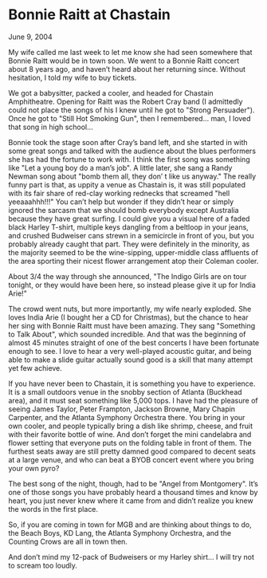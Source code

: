 # Bonnie Raitt at Chastain

June 9, 2004

My wife called me last week to let me know she had seen somewhere that Bonnie Raitt would be in town soon.  We went to a Bonnie Raitt concert about 8 years ago, and haven’t heard about her returning since.  Without hesitation, I told my wife to buy tickets.

We got a babysitter, packed a cooler, and headed for Chastain Amphitheatre.  Opening for Raitt was the Robert Cray band (I admittedly could not place the songs of his I knew until he got to "Strong Persuader").  Once he got to "Still Hot Smoking Gun", then I remembered… man, I loved that song in high school…

Bonnie took the stage soon after Cray’s band left, and she started in with some great songs and talked with the audience about the blues performers she has had the fortune to work with.  I think the first song was something like "Let a young boy do a man’s job".  A little later, she sang a Randy Newman song about "bomb them all, they don’ t like us anyway."  The really funny part is that, as uppity a venue as Chastain is, it was still populated with its fair share of red-clay working rednecks that screamed "hell yeeaaahhh!!!"  You can’t help but wonder if they didn’t hear or simply ignored the sarcasm that we should bomb everybody except Australia because they have great surfing.  I could give you a visual here of a faded black Harley T-shirt, multiple keys dangling from a beltloop in your jeans, and crushed Budweiser cans strewn in a semicircle in front of you, but you probably already caught that part.  They were definitely in the minority, as the majority seemed to be the wine-sipping, upper-middle class affluents of the area sporting their nicest flower arrangement atop their Coleman cooler.

About 3/4 the way through she announced, "The Indigo Girls are on tour tonight, or they would have been here, so instead please give it up for India Arie!"

The crowd went nuts, but more importantly, my wife nearly exploded.  She loves India Arie (I bought her a CD for Christmas), but the chance to hear her sing with Bonnie Raitt must have been amazing.  They sang "Something to Talk About", which sounded incredible.  And that was the beginning of almost 45 minutes straight of one of the best concerts I have been fortunate enough to see.  I love to hear a very well-played acoustic guitar, and being able to make a slide guitar actually sound good is a skill that many attempt yet few achieve.

If you have never been to Chastain, it is something you have to experience.  It is a small outdoors venue in the snobby section of Atlanta (Buckhead area), and it must seat something like 5,000 tops.  I have had the pleasure of seeing James Taylor, Peter Frampton, Jackson Browne, Mary Chapin Carpenter, and the Atlanta Symphony Orchestra there.  You bring in your own cooler, and people typically bring a dish like shrimp, cheese, and fruit with their favorite bottle of wine.  And don’t forget the mini candelabra and flower setting that everyone puts on the folding table in front of them.  The furthest seats away are still pretty damned good compared to decent seats at a large venue, and who can beat a BYOB concert event where you bring your own pyro?

The best song of the night, though, had to be "Angel from Montgomery".  It’s one of those songs you have probably heard a thousand times and know by heart, you just never knew where it came from and didn’t realize you knew the words in the first place.

So, if you are coming in town for MGB and are thinking about things to do, the Beach Boys, KD Lang, the Atlanta Symphony Orchestra, and the Counting Crows are all in town then.

And don’t mind my 12-pack of Budweisers or my Harley shirt… I will try not to scream too loudly.